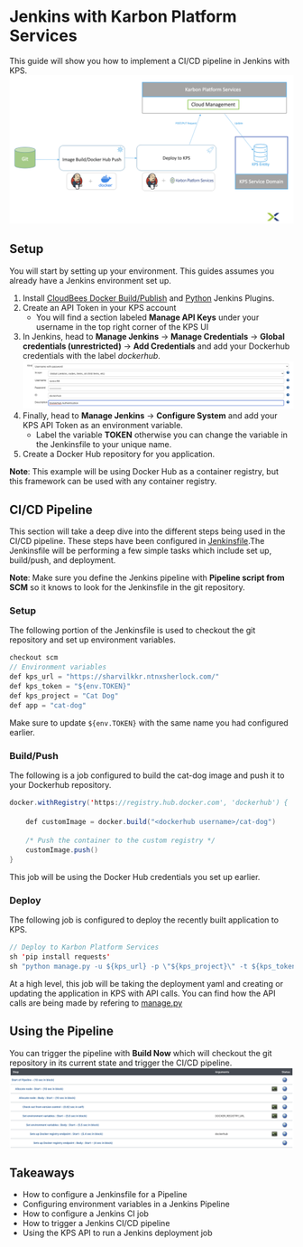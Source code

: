 # Jenkins with Karbon Platform Services

This guide will show you how to implement a CI/CD pipeline in Jenkins with KPS.
![Pipeline!](img/pipeline.png "CI/CD Pipeline")

## Setup

You will start by setting up your environment. This guides assumes you already have a Jenkins environment set up.

1. Install [CloudBees Docker Build/Publish](https://plugins.jenkins.io/docker-build-publish/) and [Python](https://plugins.jenkins.io/python/#documentation) Jenkins Plugins.
2. Create an API Token in your KPS account
    * You will find a section labeled **Manage API Keys** under your username in the top right corner of the KPS UI
3. In Jenkins, head to **Manage Jenkins** -> **Manage Credentials** -> **Global credentials (unrestricted)** -> **Add Credentials** and add your Dockerhub credentials with the label _dockerhub_.
![Dockerhub!](img/dockerhub.png "Dockerhub Credentials")
4. Finally, head to **Manage Jenkins** -> **Configure System** and add your KPS API Token as an environment variable.
    * Label the variable **TOKEN** otherwise you can change the variable in the Jenkinsfile to your unique name.
5. Create a Docker Hub repository for you application.

**Note**: This example will be using Docker Hub as a container registry, but this framework can be used with any container registry.

## CI/CD Pipeline

This section will take a deep dive into the different steps being used in the CI/CD pipeline. These steps have been configured in [Jenkinsfile](Jenkinsfile).The Jenkinsfile 
will be performing a few simple tasks which include set up, build/push, and deployment.

**Note**: Make sure you define the Jenkins pipeline with **Pipeline script from SCM** so it knows to look for the Jenkinsfile in the git repository.

### Setup

The following portion of the Jenkinsfile is used to checkout the git repository and set up environment variables.
```java
checkout scm
// Environment variables 
def kps_url = "https://sharvilkkr.ntnxsherlock.com/"
def kps_token = "${env.TOKEN}"
def kps_project = "Cat Dog"
def app = "cat-dog"
```
Make sure to update `${env.TOKEN}` with the same name you had configured earlier.

### Build/Push

The following is a job configured to build the cat-dog image and push it to your Dockerhub repository.
```java
docker.withRegistry('https://registry.hub.docker.com', 'dockerhub') {

    def customImage = docker.build("<dockerhub username>/cat-dog")

    /* Push the container to the custom registry */
    customImage.push()
}
```
This job will be using the Docker Hub credentials you set up earlier.

### Deploy

The following job is configured to deploy the recently built application to KPS.
```java
// Deploy to Karbon Platform Services
sh 'pip install requests'
sh "python manage.py -u ${kps_url} -p \"${kps_project}\" -t ${kps_token} -a ${app}"
```
At a high level, this job will be taking the deployment yaml and creating or updating the application in KPS with API calls. You can 
find how the API calls are being made by refering to [manage.py](../manage.py)

## Using the Pipeline

You can trigger the pipeline with **Build Now** which will checkout the git repository in its current state and trigger the CI/CD pipeline.
![Jobs!](img/jobs.png "Pipeline Jobs")

## Takeaways

* How to configure a Jenkinsfile for a Pipeline
* Configuring environment variables in a Jenkins Pipeline
* How to configure a Jenkins CI job
* How to trigger a Jenkins CI/CD pipeline
* Using the KPS API to run a Jenkins deployment job